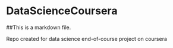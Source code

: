 DataScienceCoursera
===================
##This is a markdown file.

Repo created for data science end-of-course project on coursera

